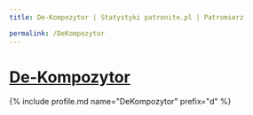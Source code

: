 ```yaml
---
title: De-Kompozytor | Statystyki patronite.pl | Patromierz

permalink: /DeKompozytor
---
```


# [De-Kompozytor](https://patronite.pl/DeKompozytor)

{% include profile.md name="DeKompozytor" prefix="d" %}
